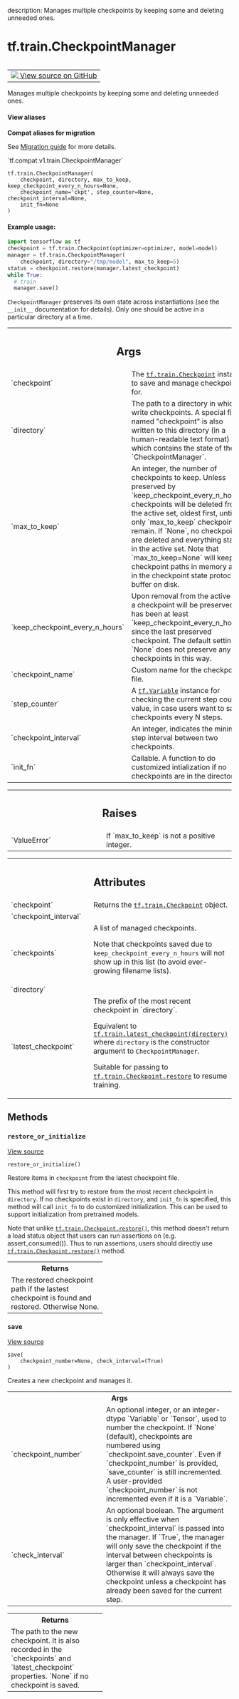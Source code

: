 description: Manages multiple checkpoints by keeping some and deleting unneeded ones.

<div itemscope itemtype="http://developers.google.com/ReferenceObject">
<meta itemprop="name" content="tf.train.CheckpointManager" />
<meta itemprop="path" content="Stable" />
<meta itemprop="property" content="__init__"/>
<meta itemprop="property" content="restore_or_initialize"/>
<meta itemprop="property" content="save"/>
</div>

# tf.train.CheckpointManager

<!-- Insert buttons and diff -->

<table class="tfo-notebook-buttons tfo-api nocontent" align="left">
<td>
  <a target="_blank" href="https://github.com/tensorflow/tensorflow/blob/r2.4/tensorflow/python/training/checkpoint_management.py#L513-L852">
    <img src="https://www.tensorflow.org/images/GitHub-Mark-32px.png" />
    View source on GitHub
  </a>
</td>
</table>



Manages multiple checkpoints by keeping some and deleting unneeded ones.

<section class="expandable">
  <h4 class="showalways">View aliases</h4>
  <p>
<b>Compat aliases for migration</b>
<p>See
<a href="https://www.tensorflow.org/guide/migrate">Migration guide</a> for
more details.</p>
<p>`tf.compat.v1.train.CheckpointManager`</p>
</p>
</section>

<pre class="devsite-click-to-copy prettyprint lang-py tfo-signature-link">
<code>tf.train.CheckpointManager(
    checkpoint, directory, max_to_keep, keep_checkpoint_every_n_hours=None,
    checkpoint_name='ckpt', step_counter=None, checkpoint_interval=None,
    init_fn=None
)
</code></pre>



<!-- Placeholder for "Used in" -->


#### Example usage:



```python
import tensorflow as tf
checkpoint = tf.train.Checkpoint(optimizer=optimizer, model=model)
manager = tf.train.CheckpointManager(
    checkpoint, directory="/tmp/model", max_to_keep=5)
status = checkpoint.restore(manager.latest_checkpoint)
while True:
  # train
  manager.save()
```

`CheckpointManager` preserves its own state across instantiations (see the
`__init__` documentation for details). Only one should be active in a
particular directory at a time.

<!-- Tabular view -->
 <table class="responsive fixed orange">
<colgroup><col width="214px"><col></colgroup>
<tr><th colspan="2"><h2 class="add-link">Args</h2></th></tr>

<tr>
<td>
`checkpoint`
</td>
<td>
The <a href="../../tf/train/Checkpoint.md"><code>tf.train.Checkpoint</code></a> instance to save and manage
checkpoints for.
</td>
</tr><tr>
<td>
`directory`
</td>
<td>
The path to a directory in which to write checkpoints. A
special file named "checkpoint" is also written to this directory (in a
human-readable text format) which contains the state of the
`CheckpointManager`.
</td>
</tr><tr>
<td>
`max_to_keep`
</td>
<td>
An integer, the number of checkpoints to keep. Unless
preserved by `keep_checkpoint_every_n_hours`, checkpoints will be
deleted from the active set, oldest first, until only `max_to_keep`
checkpoints remain. If `None`, no checkpoints are deleted and everything
stays in the active set. Note that `max_to_keep=None` will keep all
checkpoint paths in memory and in the checkpoint state protocol buffer
on disk.
</td>
</tr><tr>
<td>
`keep_checkpoint_every_n_hours`
</td>
<td>
Upon removal from the active set, a
checkpoint will be preserved if it has been at least
`keep_checkpoint_every_n_hours` since the last preserved checkpoint. The
default setting of `None` does not preserve any checkpoints in this way.
</td>
</tr><tr>
<td>
`checkpoint_name`
</td>
<td>
Custom name for the checkpoint file.
</td>
</tr><tr>
<td>
`step_counter`
</td>
<td>
A <a href="../../tf/Variable.md"><code>tf.Variable</code></a> instance for checking the current step
counter value, in case users want to save checkpoints every N steps.
</td>
</tr><tr>
<td>
`checkpoint_interval`
</td>
<td>
An integer, indicates the minimum step interval
between two checkpoints.
</td>
</tr><tr>
<td>
`init_fn`
</td>
<td>
Callable. A function to do customized intialization if no
checkpoints are in the directory.
</td>
</tr>
</table>



<!-- Tabular view -->
 <table class="responsive fixed orange">
<colgroup><col width="214px"><col></colgroup>
<tr><th colspan="2"><h2 class="add-link">Raises</h2></th></tr>

<tr>
<td>
`ValueError`
</td>
<td>
If `max_to_keep` is not a positive integer.
</td>
</tr>
</table>





<!-- Tabular view -->
 <table class="responsive fixed orange">
<colgroup><col width="214px"><col></colgroup>
<tr><th colspan="2"><h2 class="add-link">Attributes</h2></th></tr>

<tr>
<td>
`checkpoint`
</td>
<td>
Returns the <a href="../../tf/train/Checkpoint.md"><code>tf.train.Checkpoint</code></a> object.
</td>
</tr><tr>
<td>
`checkpoint_interval`
</td>
<td>

</td>
</tr><tr>
<td>
`checkpoints`
</td>
<td>
A list of managed checkpoints.

Note that checkpoints saved due to `keep_checkpoint_every_n_hours` will not
show up in this list (to avoid ever-growing filename lists).
</td>
</tr><tr>
<td>
`directory`
</td>
<td>

</td>
</tr><tr>
<td>
`latest_checkpoint`
</td>
<td>
The prefix of the most recent checkpoint in `directory`.

Equivalent to <a href="../../tf/train/latest_checkpoint.md"><code>tf.train.latest_checkpoint(directory)</code></a> where `directory` is
the constructor argument to `CheckpointManager`.

Suitable for passing to <a href="../../tf/train/Checkpoint.md#restore"><code>tf.train.Checkpoint.restore</code></a> to resume training.
</td>
</tr>
</table>



## Methods

<h3 id="restore_or_initialize"><code>restore_or_initialize</code></h3>

<a target="_blank" href="https://github.com/tensorflow/tensorflow/blob/r2.4/tensorflow/python/training/checkpoint_management.py#L826-L852">View source</a>

<pre class="devsite-click-to-copy prettyprint lang-py tfo-signature-link">
<code>restore_or_initialize()
</code></pre>

Restore items in `checkpoint` from the latest checkpoint file.

This method will first try to restore from the most recent checkpoint in
`directory`. If no checkpoints exist in `directory`, and `init_fn` is
specified, this method will call `init_fn` to do customized
initialization. This can be used to support initialization from pretrained
models.

Note that unlike <a href="../../tf/train/Checkpoint.md#restore"><code>tf.train.Checkpoint.restore()</code></a>, this method doesn't return
a load status object that users can run assertions on
(e.g. assert_consumed()). Thus to run assertions, users should directly use
<a href="../../tf/train/Checkpoint.md#restore"><code>tf.train.Checkpoint.restore()</code></a> method.

<!-- Tabular view -->
 <table class="responsive fixed orange">
<colgroup><col width="214px"><col></colgroup>
<tr><th colspan="2">Returns</th></tr>
<tr class="alt">
<td colspan="2">
The restored checkpoint path if the lastest checkpoint is found and
restored. Otherwise None.
</td>
</tr>

</table>



<h3 id="save"><code>save</code></h3>

<a target="_blank" href="https://github.com/tensorflow/tensorflow/blob/r2.4/tensorflow/python/training/checkpoint_management.py#L750-L824">View source</a>

<pre class="devsite-click-to-copy prettyprint lang-py tfo-signature-link">
<code>save(
    checkpoint_number=None, check_interval=(True)
)
</code></pre>

Creates a new checkpoint and manages it.


<!-- Tabular view -->
 <table class="responsive fixed orange">
<colgroup><col width="214px"><col></colgroup>
<tr><th colspan="2">Args</th></tr>

<tr>
<td>
`checkpoint_number`
</td>
<td>
An optional integer, or an integer-dtype `Variable` or
`Tensor`, used to number the checkpoint. If `None` (default),
checkpoints are numbered using `checkpoint.save_counter`. Even if
`checkpoint_number` is provided, `save_counter` is still incremented. A
user-provided `checkpoint_number` is not incremented even if it is a
`Variable`.
</td>
</tr><tr>
<td>
`check_interval`
</td>
<td>
An optional boolean. The argument is only effective when
`checkpoint_interval` is passed into the manager. If `True`, the manager
will only save the checkpoint if the interval between checkpoints is
larger than `checkpoint_interval`. Otherwise it will always save the
checkpoint unless a checkpoint has already been saved for the current
step.
</td>
</tr>
</table>



<!-- Tabular view -->
 <table class="responsive fixed orange">
<colgroup><col width="214px"><col></colgroup>
<tr><th colspan="2">Returns</th></tr>
<tr class="alt">
<td colspan="2">
The path to the new checkpoint. It is also recorded in the `checkpoints`
and `latest_checkpoint` properties. `None` if no checkpoint is saved.
</td>
</tr>

</table>





